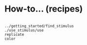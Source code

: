 # How-to... (recipes)

```{toctree}

../getting_started/find_stimulus
./use_stimulus/use
replicate
color
```